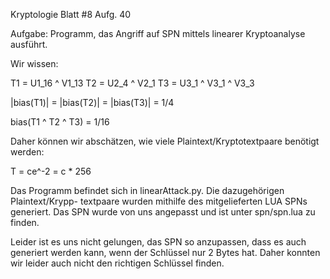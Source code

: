 Kryptologie Blatt #8
Aufg. 40

Aufgabe: Programm, das Angriff auf SPN mittels linearer Kryptoanalyse ausführt.

Wir wissen:


T1 = U1_16 ^ V1_13
T2 = U2_4 ^ V2_1
T3 = U3_1 ^ V3_1 ^ V3_3

|bias(T1)| = |bias(T2)| = |bias(T3)| = 1/4

bias(T1 ^ T2 ^ T3) = 1/16

Daher können wir abschätzen, wie viele Plaintext/Kryptotextpaare benötigt werden:

T = ce^-2 = c * 256

Das Programm befindet sich in linearAttack.py. Die dazugehörigen Plaintext/Krypp-
textpaare wurden mithilfe des mitgelieferten LUA SPNs generiert. Das SPN wurde
von uns angepasst und ist unter spn/spn.lua zu finden. 

Leider ist es uns nicht gelungen, das SPN so anzupassen, dass es auch generiert
werden kann, wenn der Schlüssel nur 2 Bytes hat. Daher konnten wir leider auch
nicht den richtigen Schlüssel finden.



